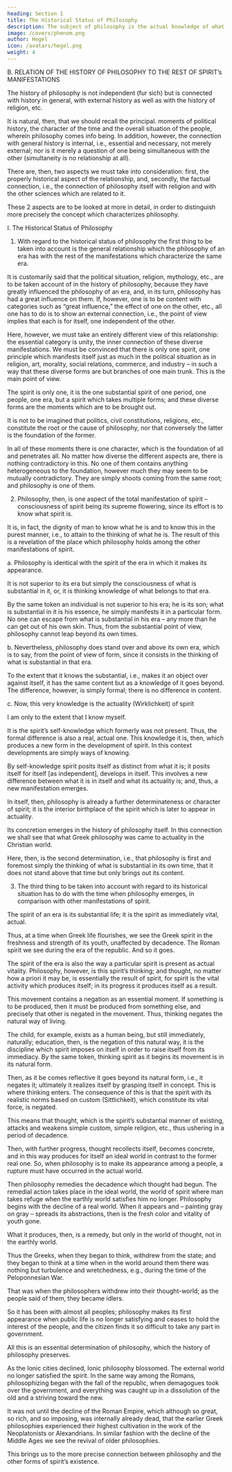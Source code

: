 ```yaml
---
heading: Section 1
title: The Historical Status of Philosophy
description: The subject of philosophy is the actual knowledge of what truly is.
image: /covers/phenom.png
author: Hegel
icon: /avatars/hegel.png
weight: 4
---
```




B. RELATION OF THE HISTORY OF PHILOSOPHY TO THE REST OF SPIRIT’s MANIFESTATIONS

The history of philosophy is not independent (fur sich) but is connected with history in general, with external history as well as with the history of religion, etc. 

It is natural, then, that we should recall the principal. moments of political history, the character of the time and the overall situation of the people, wherein philosophy comes info being. In addition, however, the connection with general history is internal, i.e., essential and necessary, not merely external; nor is it merely a question of one being simultaneous with the other (simultaneity is no relationship at all).

There are, then, two aspects we must take into consideration: first, the properly historical aspect of the relationship, and, secondly, the factual connection, i.e., the connection of philosophy itself with religion and with the other sciences which are related to it. 

These 2 aspects are to be looked at more in detail, in order to distinguish more precisely the concept which characterizes philosophy.


I. The Historical Status of Philosophy

1. With regard to the historical status of philosophy the first thing to be taken into account is the general relationship which the philosophy of an era has with the rest of the manifestations which characterize the same era.

It is customarily said that the political situation, religion, mythology, etc., are to be taken account of in the history of philosophy, because they have greatly influenced the philosophy of an era, and, in its turn, philosophy has had a great influence on them. If, however, one is to be content with categories such as “great influence,” the effect of one on the other, etc., all one has to do is to show an external connection, i.e., the point of view implies that each is for itself, one independent of the other. 

Here, however, we must take an entirely different view of this relationship: the essential category is unity, the inner connection of these diverse manifestations. We must be convinced that there is only one spirit, one principle which manifests itself just as much in the political situation as in religion, art, morality, social relations, commerce, and industry – in such a way that these diverse forms are but branches of one main trunk. This is the main point of view. 

The spirit is only one, it is the one substantial spirit of one period, one people, one era, but a spirit which takes multiple forms; and these diverse forms are the moments which are to be brought out. 

It is not to be imagined that politics, civil constitutions, religions, etc., constitute the root or the cause of philosophy, nor that conversely the latter is the foundation of the former. 

In all of these moments there is one character, which is the foundation of all and penetrates all. No matter how diverse the different aspects are, there is nothing contradictory in this. No one of them contains anything heterogeneous to the foundation, however much they may seem to be mutually contradictory. They are simply shoots coming from the same root; and philosophy is one of them.


2. Philosophy, then, is one aspect of the total manifestation of spirit – consciousness of spirit being its supreme flowering, since its effort is to know what spirit is. 

It is, in fact, the dignity of man to know what he is and to know this in the purest manner, i.e., to attain to the thinking of what he is. The result of this is a revelation of the place which philosophy holds among the other manifestations of spirit.

a. Philosophy is identical with the spirit of the era in which it makes its appearance.

It is not superior to its era but simply the consciousness of what is substantial in it, or, it is thinking knowledge of what belongs to that era. 

By the same token an individual is not superior to his era; he is its son; what is substantial in it is his essence, he simply manifests it in a particular form. No one can escape from what is substantial in his era – any more than he can get out of his own skin. Thus, from the substantial point of view, philosophy cannot leap beyond its own times.

b. Nevertheless, philosophy does stand over and above its own era, which is to say, from the point of view of form, since it consists in the thinking of what is substantial in that era. 

To the extent that it knows the substantial, i.e., makes it an object over against itself, it has the same content but as a knowledge of it goes beyond. The difference, however, is simply formal; there is no difference in content.

c. Now, this very knowledge is the actuality (Wirklichkeit) of spirit

I am only to the extent that I know myself. 

It is the spirit’s self-knowledge which formerly was not present. Thus, the formal difference is also a real, actual one. This knowledge it is, then, which produces a new form in the development of spirit. In this context developments are simply ways of knowing. 

By self-knowledge spirit posits itself as distinct from what it is; it posits itself for itself [as independent], develops in itself. This involves a new difference between what it is in itself and what its actuality is; and, thus, a new manifestation emerges. 

In itself, then, philosophy is already a further determinateness or character of spirit; it is the interior birthplace of the spirit which is later to appear in actuality. 

Its concretion emerges in the history of philosophy itself. In this connection we shall see that what Greek philosophy was came to actuality in the Christian world.

Here, then, is the second determination, i.e., that philosophy is first and foremost simply the thinking of what is substantial in its own time, that it does not stand above that time but only brings out its content.


3. The third thing to be taken into account with regard to its historical situation has to do with the time when philosophy emerges, in comparison with other manifestations of spirit.

The spirit of an era is its substantial life; it is the spirit as immediately vital, actual. 

Thus, at a time when Greek life flourishes, we see the Greek spirit in the freshness and strength of its youth, unaffected by decadence. The Roman spirit we see during the era of the republic. And so it goes.

The spirit of the era is also the way a particular spirit is present as actual vitality. Philosophy, however, is this spirit’s thinking; and thought, no matter how a priori it may be, is essentially the result of spirit, for spirit is the vital activity which produces itself; in its progress it produces itself as a result. 

This movement contains a negation as an essential moment. If something is to be produced, then it must be produced from something else, and precisely that other is negated in the movement. Thus, thinking negates the natural way of living.

The child, for example, exists as a human being, but still immediately, naturally; education, then, is the negation of this natural way, it is the discipline which spirit imposes on itself in order to raise itself from its immediacy. By the same token, thinking spirit as it begins its movement is in its natural form. 

Then, as it be comes reflective it goes beyond its natural form, i.e., it negates it; ultimately it realizes itself by grasping itself in concept. This is where thinking enters. The consequence of this is that the spirit with its realistic norms based on custom (Sittlichkeit), which constitute its vital force, is negated. 

This means that thought, which is the spirit’s substantial manner of existing, attacks and weakens simple custom, simple religion, etc., thus ushering in a period of decadence. 

Then, with further progress, thought recollects itself, becomes concrete, and in this way produces for itself an ideal world in contrast to the former real one. So, when philosophy is to make its appearance among a people, a rupture must have occurred in the actual world. 

Then philosophy remedies the decadence which thought had begun. The remedial action takes place in the ideal world, the world of spirit where man takes refuge when the earthly world satisfies him no longer. Philosophy begins with the decline of a real world. When it appears and – painting gray on gray – spreads its abstractions, then is the fresh color and vitality of youth gone. 

What it produces, then, is a remedy, but only in the world of thought, not in the earthly world. 

Thus the Greeks, when they began to think, withdrew from the state; and they began to think at a time when in the world around them there was nothing but turbulence and wretchedness, e.g., during the time of the Peloponnesian War. 

That was when the philosophers withdrew into their thought-world; as the people said of them, they became idlers. 

So it has been with almost all peoples; philosophy makes its first appearance when public life is no longer satisfying and ceases to hold the interest of the people, and the citizen finds it so difficult to take any part in government.

All this is an essential determination of philosophy, which the history of philosophy preserves. 

As the Ionic cities declined, Ionic philosophy blossomed. The external world no longer satisfied the spirit. In the same way among the Romans, philosophizing began with the fall of the republic, when demagogues took over the government, and everything was caught up in a dissolution of the old and a striving toward the new. 

It was not until the decline of the Roman Empire, which although so great, so rich, and so imposing, was internally already dead, that the earlier Greek philosophies experienced their highest cultivation in the work of the Neoplatonists or Alexandrians. In similar fashion with the decline of the Middle Ages we see the revival of older philosophies.

This brings us to the more precise connection between philosophy and the other forms of spirit’s existence.

